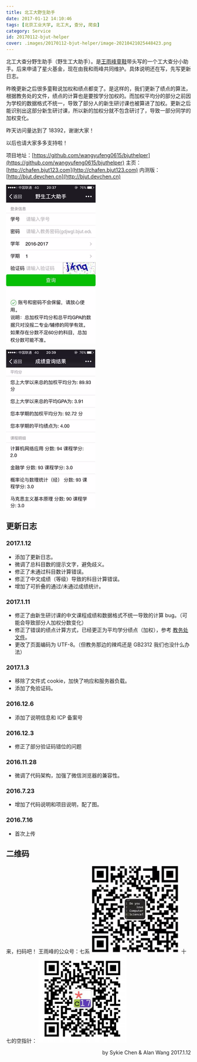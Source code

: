 ```yaml
---
title: 北工大野生助手
date: 2017-01-12 14:10:46
tags: [北京工业大学, 北工大, 查分, 爬虫]
category: Service
id: 20170112-bjut-helper
cover: .images/20170112-bjut-helper/image-20210421025448423.png
---
```


北工大查分野生助手（野生工大助手）。是[王雨峰童鞋](http://www.wangyufeng.org)带头写的一个工大查分小助手。后来申请了星火基金，现在由我和雨峰共同维护。具体说明还在写，先写更新日志。 

昨晚更新之后很多童鞋说加权和绩点都变了。是这样的，我们更新了绩点的算法，根据教务处的文件，绩点的计算也是要按学分加权的。而加权平均分的部分之前因为学校的数据格式不统一，导致了部分人的新生研讨课也被算进了加权。更新之后能识别出这部分新生研讨课，所以新的加权分就不包含研讨了，导致一部分同学的加权变化。

昨天访问量达到了 18392，谢谢大家！

以后也请大家多多支持啦！

项目地址：[https://github.com/wangyufeng0615/bjuthelper](https://github.com/wangyufeng0615/bjuthelper) 
主页：[http://chafen.bjut123.com](http://chafen.bjut123.com) 
内测版：[http://bjut.devchen.cn](http://bjut.devchen.cn)  

![image-20210421025448423](.images/20170112-bjut-helper/image-20210421025448423.png)

![image-20210421025456521](.images/20170112-bjut-helper/image-20210421025456521.png)

## 更新日志

### 2017.1.12

- 添加了更新日志。 
- 微调了总科目数的提示文字，避免歧义。 
- 修正了未通过科目数计算错误。
- 修正了中文成绩（等级）导致的科目计算错误。
- 增加了可折叠的通过/未通过成绩统计。

### 2017.1.11

- 修正了由新生研讨课的中文课程成绩和数据格式不统一导致的计算 bug。（可能会导致部分人加权分数变化）
- 修正了错误的绩点计算方式，已经更正为平均学分绩点（加权），参考 [教务处文件](http://undergrad.bjut.edu.cn/WebInfo.aspx?Id=752)。
- 更改了页面编码为 UTF-8。（但教务那边的辣鸡还是 GB2312 我们也没什么办法）

### 2017.1.3

- 移除了文件式 cookie，加快了响应和服务器负载。
- 添加了免验证码。

### 2016.12.6

- 添加了说明信息和 ICP 备案号

### 2016.12.3

- 修正了部分验证码错位的问题

### 2016.11.28

- 微调了代码架构，加强了微信浏览器的兼容性。

### 2016.7.23

- 增加了代码说明和项目说明，配了图。

### 2016.7.16

- 首次上传

## 二维码

来，扫码吧！ 
王雨峰的公众号：七系 
![](.images/20170112-bjut-helper/1.png) 
十七的空指针： 
![](.images/20170112-bjut-helper/2.png)



<p align = right>
by Sykie Chen & Alan Wang
2017.1.12
</p>
